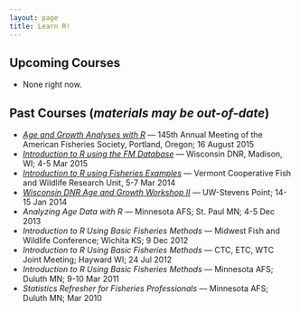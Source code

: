 ```yaml
---
layout: page
title: Learn R!
---
```


## Upcoming Courses
* None right now.

## Past Courses (*materials may be out-of-date*)
* [*Age and Growth Analyses with R*](http://droglenc.github.io/coursePortland2015/) — 145th Annual Meeting of the American Fisheries Society, Portland, Oregon; 16 August 2015
* [*Introduction to R using the FM Database*](http://droglenc.github.io/courseWiDNR2015/) — Wisconsin DNR, Madison, WI; 4-5 Mar 2015
* [*Introduction to R using Fisheries Examples*](http://droglenc.github.io/courseVermont2014/) — Vermont Cooperative Fish and Wildlife Research Unit, 5-7 Mar 2014
* [*Wisconsin DNR Age and Growth Workshop II*](http://droglenc.github.io/courseWiDNR2014/) — UW-Stevens Point; 14-15 Jan 2014
* *Analyzing Age Data with R* — Minnesota AFS; St. Paul MN; 4-5 Dec 2013
* *Introduction to R Using Basic Fisheries Methods* — Midwest Fish and Wildlife Conference; Wichita KS; 9 Dec 2012
* *Introduction to R Using Basic Fisheries Methods* — CTC, ETC, WTC Joint Meeting; Hayward WI; 24 Jul 2012
* *Introduction to R Using Basic Fisheries Methods* — Minnesota AFS; Duluth MN; 9-10 Mar 2011
* *Statistics Refresher for Fisheries Professionals* — Minnesota AFS; Duluth MN; Mar 2010

